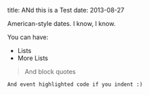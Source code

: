 title: ANd this is a Test
date: 2013-08-27

American-style dates. I know, I know.

You can have:
* Lists
* More Lists

> And block quotes

    And event highlighted code if you indent :)
